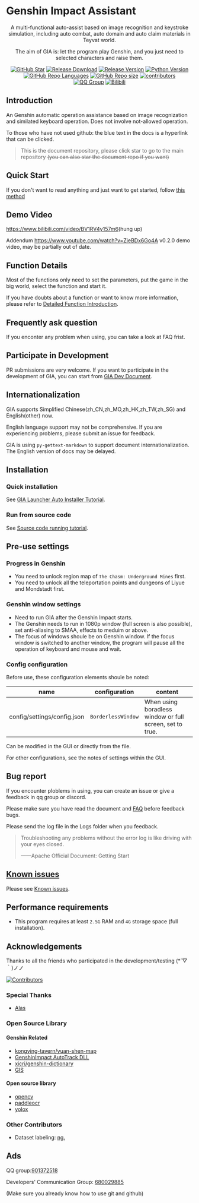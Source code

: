 # Genshin Impact Assistant

<div align="center">

A multi-functional auto-assist based on image recognition and keystroke simulation, including auto combat, auto domain and auto claim materials in Teyvat world.

The aim of GIA is: let the program play Genshin, and you just need to selected characters and raise them.

[![GitHub Star](https://img.shields.io/github/stars/infstellar/genshin_impact_assistant?style=flat-square)](https://github.com/infstellar/genshin_impact_assistant/stargazers)
[![Release Download](https://img.shields.io/github/downloads/infstellar/genshin_impact_assistant/total?style=flat-square)](https://github.com/infstellar/genshin_impact_assistant/releases/download/v0.6.0-beta.542/GIA_Launcher_v0.6.0.7z)
[![Release Version](https://img.shields.io/github/v/release/infstellar/genshin_impact_assistant?style=flat-square)](https://github.com/infstellar/genshin_impact_assistant/releases/latest)
[![Python Version](https://img.shields.io/badge/python-v3.7.6-blue?style=flat-square)](https://www.python.org/downloads/release/python-376/)
[![GitHub Repo Languages](https://img.shields.io/github/languages/top/infstellar/genshin_impact_assistant?style=flat-square)](https://github.com/infstellar/genshin_impact_assistant/search?l=Python)
[![GitHub Repo size](https://img.shields.io/github/repo-size/infstellar/genshin_impact_assistant?style=flat-square&color=3cb371)](https://github.com/infstellar/genshin_impact_assistant/)
[![contributors](https://img.shields.io/github/contributors/infstellar/genshin_impact_assistant?style=flat-square)](https://github.com/infstellar/genshin_impact_assistant/graphs/contributors)
</br>
[![QQ Group](https://img.shields.io/badge/QQ%20Group-901372518-blue.svg?style=flat-square&color=12b7f5&logo=tencentqq)](https://jq.qq.com/?_wv=1027&k=YLTrqlzX)
[![Bilibili](https://img.shields.io/badge/bilibili-infstellar-blue.svg?style=flat-square&logo=bilibili)](https://space.bilibili.com/313212782)<!-- ignore gettext -->

</div>

## Introduction

An Genshin automatic operation assistance based on image recognization and similated keyboard operation. Does not involve not-allowed operation.

To those who have not used github: the blue text in the docs is a hyperlink that can be clicked.

> This is the document repository, please click star to go to the main repository <del>(you can also star the document repo if you want)</del>

## Quick Start

If you don't want to read anything and just want to get started, follow [this method](jijiking.md)

## Demo Video

<https://www.bilibili.com/video/BV1RV4y157m6>(hung up)

Addendum <https://www.youtube.com/watch?v=ZieBDx6Go4A> v0.2.0 demo video, may be partially out of date.

## Function Details

Most of the functions only need to set the parameters, put the game in the big world, select the function and start it.

If you have doubts about a function or want to know more information, please refer to [Detailed Function Introduction](functions_detail.md).

## Frequently ask question

If you enconter any problem when using, you can take a look at FAQ frist.

## Participate in Development

PR submissions are very welcome. If you want to participate in the development of GIA, you can start from [GIA Dev Document](dev/).

## Internationalization

GIA supports Simplified Chinese(zh_CN,zh_MO,zh_HK,zh_TW,zh_SG) and English(other) now.

English language support may not be comprehensive. If you are experiencing problems, please submit an issue for feedback.

GIA is using `py-gettext-markdown` to support document internationalization. The English version of docs may be delayed.

## Installation

### Quick installation

See [GIA Launcher Auto Installer Tutorial](install.md).

### Run from source code

See [Source code running tutorial](git_install.md).

## Pre-use settings

### Progress in Genshin

- You need to unlock region map of `The Chasm: Underground Mines` first.
- You need to unlock all the teleportation points and dungeons of Liyue and Mondstadt first.

### Genshin window settings

- Need to run GIA after the Genshin Impact starts.
- The Genshin needs to run in 1080p window (full screen is also possible), set anti-aliasing to SMAA, effects to meduim or above.
- The focus of windows shoule be on Genshin window. If the focus window is switched to another window, the program will pause all the operation of keyboard and mouse and wait.

### Config configuration

Before use, these configuration elements shoule be noted:

| name                        | configuration      | content                                                  |
| --------------------------- | ------------------ | -------------------------------------------------------- |
| config/settings/config.json | `BorderlessWindow` | When using boradless window or full screen, set to true. |

Can be modified in the GUI or directly from the file.

For other configurations, see the notes of settings within the GUI.

## Bug report

If you encounter ploblems in using, you can create an issue or give a feedback in qq group or discord.

Please make sure you have read the document and [FAQ](FAQ.md) before feedback bugs.

Please send the log file in the Logs folder when you feedback.

> Troubleshooting any problems without the error log is like driving with your eyes closed.
>
> ——Apache Official Document: Getting Start

<!-- ## ERR Code

If the log outputs `ERR_CODE` or `WARN_CODE`, you can see the corresponding information in [ERROR_CODE](error_code.md). -->

## [Known issues](known_issues.md)

Please see [Known issues](known_issues.md).

## Performance requirements

- This program requires at least `2.5G` RAM and `4G` storage space (full installation).

## Acknowledgements

Thanks to all the friends who participated in the development/testing (\*´▽｀)ノノ

[![Contributors](https://contributors-img.web.app/image?repo=infstellar/genshin_impact_assistant)](https://github.com/infstellar/genshin_impact_assistant/graphs/contributors)

### Special Thanks

- [Alas](https://github.com/LmeSzinc/AzurLaneAutoScript)

### Open Source Library

#### Genshin Related

- [kongying-tavern/yuan-shen-map](https://github.com/kongying-tavern/yuan-shen-map)
- [GenshinImpact AutoTrack DLL](https://github.com/GengGode/cvAutoTrack)
- [xicri/genshin-dictionary](https://github.com/xicri/genshin-dictionary)
- [GIS](https://github.com/phonowell/genshin-impact-script)

#### Open source library

- [opencv](https://github.com/opencv/opencv)
- [paddleocr](https://github.com/PaddlePaddle/PaddleOCR)
- [yolox](https://github.com/Megvii-BaseDetection/YOLOX)

### Other Contributors

- Dataset labeling: [nɡ.](https://space.bilibili.com/396023811)

## Ads

QQ group:[901372518](https://jq.qq.com/?_wv=1027&k=YLTrqlzX)

Developers' Communication Group: [680029885](https://jq.qq.com/?_wv=1027&k=CGuTvCXU)

(Make sure you already know how to use git and github)

